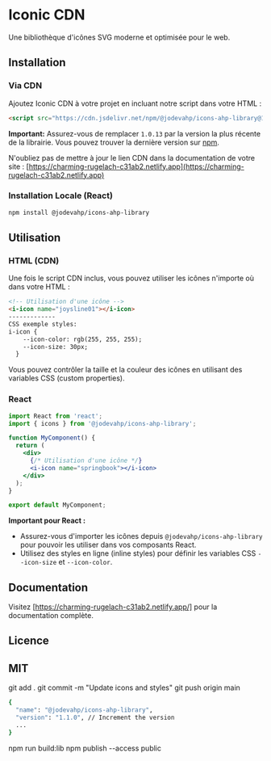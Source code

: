 # Iconic CDN

Une bibliothèque d'icônes SVG moderne et optimisée pour le web.

## Installation

### Via CDN

Ajoutez Iconic CDN à votre projet en incluant notre script dans votre HTML :

```html
<script src="https://cdn.jsdelivr.net/npm/@jodevahp/icons-ahp-library@1.0.13/dist/iconic.js" type="module"></script>
```

**Important:** Assurez-vous de remplacer `1.0.13` par la version la plus récente de la librairie. Vous pouvez trouver la dernière version sur [npm](https://www.npmjs.com/package/@jodevahp/icons-ahp-library).

N'oubliez pas de mettre à jour le lien CDN dans la documentation de votre site : [https://charming-rugelach-c31ab2.netlify.app](https://charming-rugelach-c31ab2.netlify.app)

### Installation Locale (React)

```bash
npm install @jodevahp/icons-ahp-library
```

## Utilisation

### HTML (CDN)

Une fois le script CDN inclus, vous pouvez utiliser les icônes n'importe où dans votre HTML :

```html
<!-- Utilisation d'une icône -->
<i-icon name="joysline01"></i-icon>
-------------
CSS exemple styles:
i-icon {
    --icon-color: rgb(255, 255, 255);
    --icon-size: 30px;
  }
```

Vous pouvez contrôler la taille et la couleur des icônes en utilisant des variables CSS (custom properties).

### React

```jsx
import React from 'react';
import { icons } from '@jodevahp/icons-ahp-library';

function MyComponent() {
  return (
    <div>
      {/* Utilisation d'une icône */}
      <i-icon name="springbook"></i-icon>
    </div>
  );
}

export default MyComponent;
```

**Important pour React :**

*   Assurez-vous d'importer les icônes depuis `@jodevahp/icons-ahp-library` pour pouvoir les utiliser dans vos composants React.
*   Utilisez des styles en ligne (inline styles) pour définir les variables CSS `--icon-size` et `--icon-color`.

## Documentation

Visitez [https://charming-rugelach-c31ab2.netlify.app/] pour la documentation complète.

## Licence

MIT
-----
git add .
git commit -m "Update icons and styles"
git push origin main
```bash
{
  "name": "@jodevahp/icons-ahp-library",
  "version": "1.1.0", // Increment the version
  ...
}
```
npm run build:lib
npm publish --access public
